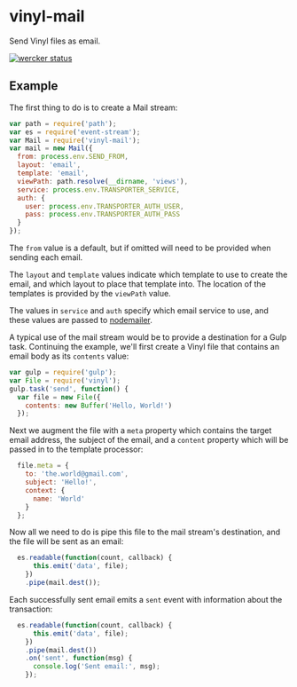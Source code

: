 # vinyl-mail
Send Vinyl files as email.

[![wercker status](https://app.wercker.com/status/06a100a7fc8b027a5a17878091a063c4/m/master "wercker status")](https://app.wercker.com/project/bykey/06a100a7fc8b027a5a17878091a063c4)

## Example

The first thing to do is to create a Mail stream:

```javascript
var path = require('path');
var es = require('event-stream');
var Mail = require('vinyl-mail');
var mail = new Mail({
  from: process.env.SEND_FROM,
  layout: 'email',
  template: 'email',
  viewPath: path.resolve(__dirname, 'views'),
  service: process.env.TRANSPORTER_SERVICE,
  auth: {
    user: process.env.TRANSPORTER_AUTH_USER,
    pass: process.env.TRANSPORTER_AUTH_PASS
  }
});
```

The `from` value is a default, but if omitted will need to be provided when sending each email.

The `layout` and `template` values indicate which template to use to create the email, and which layout to place that template into. The location of the templates is provided by the `viewPath` value.

The values in `service` and `auth` specify which email service to use, and these values are passed to [nodemailer](http://npmjs.org/package/nodemailer).

A typical use of the mail stream would be to provide a destination for a Gulp task. Continuing the example, we'll first create a Vinyl file that contains an email body as its `contents` value:

```javascript
var gulp = require('gulp');
var File = require('vinyl');
gulp.task('send', function() {
  var file = new File({
    contents: new Buffer('Hello, World!')
  });
```

Next we augment the file with a `meta` property which contains the target email address, the subject of the email, and a `content` property which will be passed in to the template processor:

```javascript
  file.meta = {
    to: 'the.world@gmail.com',
    subject: 'Hello!',
    context: {
      name: 'World'
    }
  };
```

Now all we need to do is pipe this file to the mail stream's destination, and the file will be sent as an email:

```javascript
  es.readable(function(count, callback) {
      this.emit('data', file);
    })
    .pipe(mail.dest());
```

Each successfully sent email emits a `sent` event with information about the transaction:

```javascript
  es.readable(function(count, callback) {
      this.emit('data', file);
    })
    .pipe(mail.dest())
    .on('sent', function(msg) {
      console.log('Sent email:', msg);
    });
```
